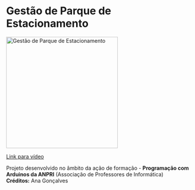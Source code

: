 # Gestão de Parque de Estacionamento

<a href="https://youtu.be/WHjZVjSF2D8">
<img width="300" src="https://img.youtube.com/vi/WHjZVjSF2D8/0.jpg" alt="Gestão de Parque de Estacionamento"/>
  <p>Link para vídeo</p>
</a>
<p>
  Projeto desenvolvido no âmbito da ação de formação - <b>Programação com Arduinos da ANPRI</b> (Associação de Professores de Informática)<br>
  <b>Créditos:</b> Ana Gonçalves
</p>
